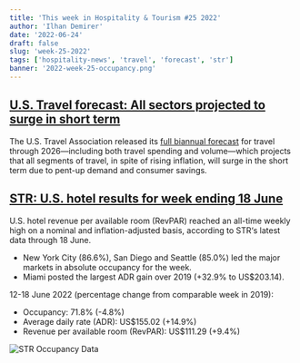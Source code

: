 ```yaml
---
title: 'This week in Hospitality & Tourism #25 2022'
author: 'Ilhan Demirer'
date: '2022-06-24'
draft: false
slug: 'week-25-2022'
tags: ['hospitality-news', 'travel', 'forecast', 'str']
banner: '2022-week-25-occupancy.png'
---
```


## [U.S. Travel forecast: All sectors projected to surge in short term](https://hotelbusiness.com/u-s-travel-forecast-all-sectors-projected-to-surge-in-short-term)

The U.S. Travel Association released its [full biannual forecast](https://www.ustravel.org/sites/default/files/2022-06/us_travel-forecast_summer2022.pdf) for travel through 2026—including both travel spending and volume—which projects that all segments of travel, in spite of rising inflation, will surge in the short term due to pent-up demand and consumer savings.

## [STR: U.S. hotel results for week ending 18 June](https://str.com/press-release/str-us-hotel-results-week-ending-18-june)

U.S. hotel revenue per available room (RevPAR) reached an all-time weekly high on a nominal and inflation-adjusted basis, according to STR‘s latest data through 18 June.

- New York City (86.6%), San Diego and Seattle (85.0%) led the major markets in absolute occupancy for the week.
- Miami posted the largest ADR gain over 2019 (+32.9% to US$203.14).

12-18 June 2022 (percentage change from comparable week in 2019):

- Occupancy: 71.8% (-4.8%)
- Average daily rate (ADR): US$155.02 (+14.9%)
- Revenue per available room (RevPAR): US$111.29 (+9.4%)

![STR Occupancy Data](/images/blogimages/2022-week-25-occupancy.png)
